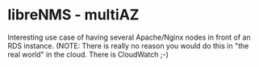 # libreNMS - multiAZ

Interesting use case of having several Apache/Nginx nodes in front of an RDS instance.  (NOTE:  There is really no reason you would do this in "the real world" in the cloud.  There is CloudWatch ;-)  


